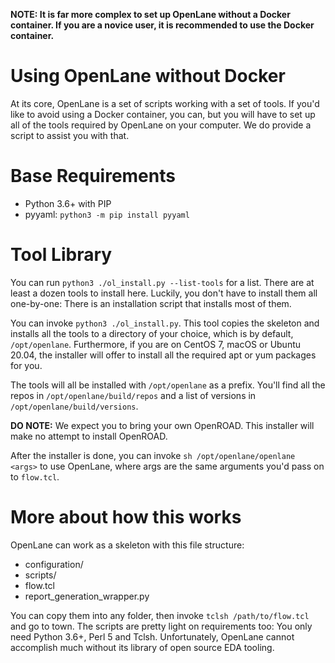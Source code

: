 **NOTE: It is far more complex to set up OpenLane without a Docker container. If you are a novice user, it is recommended to use the Docker container.**

# Using OpenLane without Docker
At its core, OpenLane is a set of scripts working with a set of tools. If you'd like to avoid using a Docker container, you can, but you will have to set up all of the tools required by OpenLane on your computer. We do provide a script to assist you with that.

# Base Requirements
* Python 3.6+ with PIP
* pyyaml: `python3 -m pip install pyyaml`

# Tool Library
You can run `python3 ./ol_install.py --list-tools` for a list. There are at least a dozen tools to install here. Luckily, you don't have to install them all one-by-one: There is an installation script that installs most of them.

You can invoke `python3 ./ol_install.py`. This tool copies the skeleton and installs all the tools to a directory of your choice, which is by default, `/opt/openlane`. Furthermore, if you are on CentOS 7, macOS or Ubuntu 20.04, the installer will offer to install all the required apt or yum packages for you.

The tools will all be installed with `/opt/openlane` as a prefix. You'll find all the repos in `/opt/openlane/build/repos` and a list of versions in `/opt/openlane/build/versions`.

**DO NOTE:** We expect you to bring your own OpenROAD. This installer will make no attempt to install OpenROAD.

After the installer is done, you can invoke `sh /opt/openlane/openlane <args>` to use OpenLane, where args are the same arguments you'd pass on to `flow.tcl`.

# More about how this works
OpenLane can work as a skeleton with this file structure:

* configuration/
* scripts/
* flow.tcl
* report_generation_wrapper.py

You can copy them into any folder, then invoke `tclsh /path/to/flow.tcl` and go to town. The scripts are pretty light on requirements too: You only need Python 3.6+, Perl 5 and Tclsh. Unfortunately, OpenLane cannot accomplish much without its library of open source EDA tooling. 